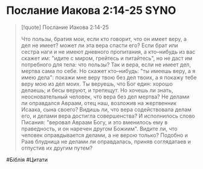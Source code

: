 # Послание Иакова 2:14‭-‬25 SYNO

>[!quote] Послание Иакова 2:14‭-‬25
>
><p align=“justify”>Что пользы, братия мои, если кто говорит, что он имеет веру, а дел не имеет? может ли эта вера спасти его? Если брат или сестра наги и не имеют дневного пропитания, а кто–нибудь из вас скажет им: "идите с миром, грейтесь и питайтесь", но не даст им потребного для тела: что пользы? Так и вера, если не имеет дел, мертва сама по себе. Но скажет кто–нибудь: "ты имеешь веру, а я имею дела": покажи мне веру твою без дел твоих, а я покажу тебе веру мою из дел моих. Ты веруешь, что Бог един: хорошо делаешь; и бесы веруют, и трепещут. Но хочешь ли знать, неосновательный человек, что вера без дел мертва? Не делами ли оправдался Авраам, отец наш, возложив на жертвенник Исаака, сына своего? Видишь ли, что вера содействовала делам его, и делами вера достигла совершенства? И исполнилось слово Писания: "веровал Авраам Богу, и это вменилось ему в праведность, и он наречен другом Божиим". Видите ли, что человек оправдывается делами, а не верою только? Подобно и Раав блудница не делами ли оправдалась, приняв соглядатаев и отпустив их другим путем?</p>

#Біблія #Цитати 

